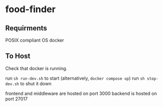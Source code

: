 # food-finder

## Requirments
POSIX compliant OS
docker 

## To Host
Check that docker is running.

run `sh run-dev.sh` to start (alternatively, `docker compose up`)
run `sh stop-dev.sh` to shut it down

frontend and middleware are hosted on port 3000
backend is hosted on port 27017